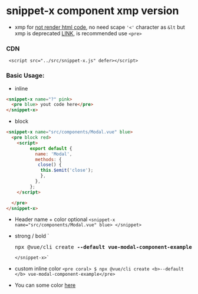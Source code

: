 # snippet-x component xmp version

- xmp for <ins>not render html code</ins>, no need scape `'<'` character as `&lt` but xmp is deprecated [LINK](https://developer.mozilla.org/en-US/docs/Web/HTML/Element/xmp), is recommended use `<pre>`

### CDN

` <script src="../src/snippet-x.js" defer></script>`

### Basic Usage:

- inline

```html
<snippet-x name="?" pink>
  <pre blue> yout code here</pre>
</snippet-x>
```

- block

```html
<snippet-x name="src/components/Modal.vue" blue>
  <pre block red>
    <script>
         export default {
           name: 'Modal',
           methods: {
            close() {
             this.$emit('close');
             },
           },
         };
    </script>

  </pre>
</snippet-x>
```

- Header name + color optional
  `<snippet-x name="src/components/Modal.vue" blue> </snippet>`

- strong / bold
  ` <snippet-x name="Footer.vue">
  <pre>
  npx @vue/cli create <b>--default vue-modal-component-example</b>
  </pre>
      </snippet-x>`
- custom inline color `<pre coral> $ npx @vue/cli create <b>--default </b> vue-modal-component-example</pre>`

- You can some color [here](https://design.volvocars.com/colour/brand-colours/)
